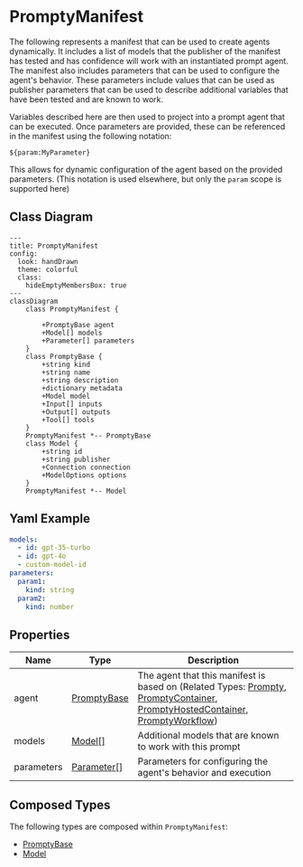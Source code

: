 # PromptyManifest

The following represents a manifest that can be used to create agents dynamically.
It includes a list of models that the publisher of the manifest has tested and
has confidence will work with an instantiated prompt agent.
The manifest also includes parameters that can be used to configure the agent&#39;s behavior.
These parameters include values that can be used as publisher parameters that can
be used to describe additional variables that have been tested and are known to work.

Variables described here are then used to project into a prompt agent that can be executed.
Once parameters are provided, these can be referenced in the manifest using the following notation:

`${param:MyParameter}`

This allows for dynamic configuration of the agent based on the provided parameters.
(This notation is used elsewhere, but only the `param` scope is supported here)

## Class Diagram

```mermaid
---
title: PromptyManifest
config:
  look: handDrawn
  theme: colorful
  class:
    hideEmptyMembersBox: true
---
classDiagram
    class PromptyManifest {
      
        +PromptyBase agent
        +Model[] models
        +Parameter[] parameters
    }
    class PromptyBase {
        +string kind
        +string name
        +string description
        +dictionary metadata
        +Model model
        +Input[] inputs
        +Output[] outputs
        +Tool[] tools
    }
    PromptyManifest *-- PromptyBase
    class Model {
        +string id
        +string publisher
        +Connection connection
        +ModelOptions options
    }
    PromptyManifest *-- Model
```

## Yaml Example

```yaml
models:
  - id: gpt-35-turbo
  - id: gpt-4o
  - custom-model-id
parameters:
  param1:
    kind: string
  param2:
    kind: number

```

## Properties

| Name | Type | Description |
| ---- | ---- | ----------- |
| agent | [PromptyBase](PromptyBase.md) | The agent that this manifest is based on (Related Types: [Prompty](Prompty.md), [PromptyContainer](PromptyContainer.md), [PromptyHostedContainer](PromptyHostedContainer.md), [PromptyWorkflow](PromptyWorkflow.md)) |
| models | [Model[]](Model.md) | Additional models that are known to work with this prompt  |
| parameters | [Parameter[]](Parameter.md) | Parameters for configuring the agent&#39;s behavior and execution  |

## Composed Types

The following types are composed within `PromptyManifest`:

- [PromptyBase](PromptyBase.md)
- [Model](Model.md)
